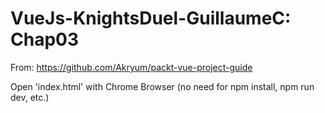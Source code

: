 # VueJs-KnightsDuel-GuillaumeC: Chap03
From: https://github.com/Akryum/packt-vue-project-guide

Open 'index.html' with Chrome Browser (no need for npm install, npm run dev, etc.)